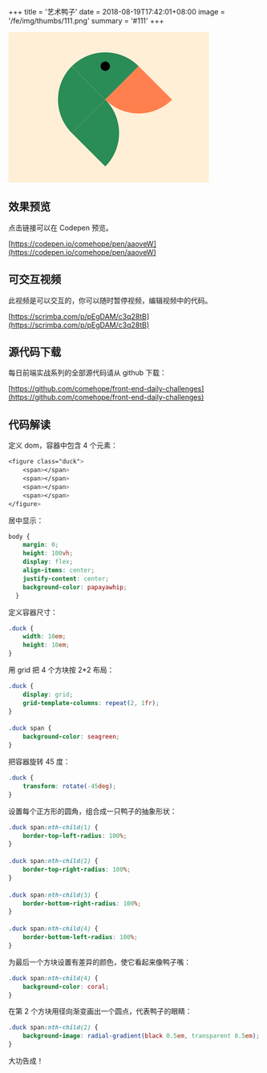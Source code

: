 +++
title = '艺术鸭子'
date = 2018-08-19T17:42:01+08:00
image = '/fe/img/thumbs/111.png'
summary = '#111'
+++

![](./work.png)

## 效果预览

点击链接可以在 Codepen 预览。

[https://codepen.io/comehope/pen/aaoveW](https://codepen.io/comehope/pen/aaoveW)

## 可交互视频

此视频是可以交互的，你可以随时暂停视频，编辑视频中的代码。

[https://scrimba.com/p/pEgDAM/c3q28tB](https://scrimba.com/p/pEgDAM/c3q28tB)

## 源代码下载

每日前端实战系列的全部源代码请从 github 下载：

[https://github.com/comehope/front-end-daily-challenges](https://github.com/comehope/front-end-daily-challenges)

## 代码解读

定义 dom，容器中包含 4 个元素：
```css
<figure class="duck">
    <span></span>
    <span></span>
    <span></span>
    <span></span>
</figure>
```

居中显示：
```css
body {
    margin: 0;
    height: 100vh;
    display: flex;
    align-items: center;
    justify-content: center;
    background-color: papayawhip;
  }
```

定义容器尺寸：
```css
.duck {
    width: 10em;
    height: 10em;
}
```

用 grid 把 4 个方块按 2*2 布局：
```css
.duck {
    display: grid;
    grid-template-columns: repeat(2, 1fr);
}

.duck span {
    background-color: seagreen;
}
```

把容器旋转 45 度：
```css
.duck {
    transform: rotate(-45deg);
}
```

设置每个正方形的圆角，组合成一只鸭子的抽象形状：
```css
.duck span:nth-child(1) {
    border-top-left-radius: 100%;
}

.duck span:nth-child(2) {
    border-top-right-radius: 100%;
}

.duck span:nth-child(3) {
    border-bottom-right-radius: 100%;
}

.duck span:nth-child(4) {
    border-bottom-left-radius: 100%;
}
```

为最后一个方块设置有差异的颜色，使它看起来像鸭子嘴：
```css
.duck span:nth-child(4) {
    background-color: coral;
}
```

在第 2 个方块用径向渐变画出一个圆点，代表鸭子的眼睛：
```css
.duck span:nth-child(2) {
    background-image: radial-gradient(black 0.5em, transparent 0.5em);
}
```

大功告成！

